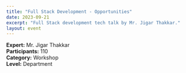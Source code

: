 ```yaml
---
title: "Full Stack Development - Opportunities"
date: 2023-09-21
excerpt: "Full Stack development tech talk by Mr. Jigar Thakkar."
layout: event
---
```


**Expert:** Mr. Jigar Thakkar  
**Participants:** 110  
**Category:** Workshop  
**Level:** Department
